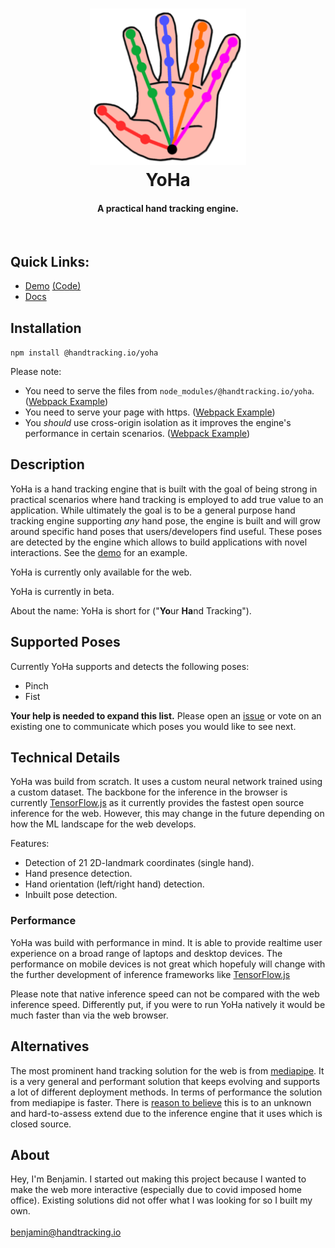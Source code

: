<h1 align="center">
  <img src="./logo.png" alt="YoHa" height="250px">
  <br>
  YoHa 
  <br>
</h1>
<h4 align="center">A practical hand tracking engine. </h4>
<br>

<h2>
  Quick Links:
</h2>
<ul>
  <li><a href="https://handtracking-io.github.io/yoha">Demo</a> <a href="./tree/master/src/demos/draw/entry.ts">(Code)</a></li>
  <li><a href="./tree/master/docs">Docs</a></li>
</ul>

<h2>Installation</h2>

`npm install @handtracking.io/yoha`

Please note:

- You need to serve the files from `node_modules/@handtracking.io/yoha`. (<a href="https://github.com/handtracking-io/yoha/blob/572a9d7612c099c34d1a0830dd5710eaf3adb29c/webpack.config.js#L47">Webpack Example</a>)
- You need to serve your page with https. (<a href="https://github.com/handtracking-io/yoha/blob/572a9d7612c099c34d1a0830dd5710eaf3adb29c/webpack.config.js#L19">Webpack Example</a>)
- You <i>should</i> use cross-origin isolation as it improves the engine's performance in certain scenarios. (<a href="https://github.com/handtracking-io/yoha/blob/572a9d7612c099c34d1a0830dd5710eaf3adb29c/webpack.config.js#L15">Webpack Example</a>)

<h2>Description</h2>

YoHa is a hand tracking engine that is built with the goal of being strong
in practical scenarios where hand tracking is employed to add true value to
an application. While ultimately the goal is to be a general purpose hand
tracking engine supporting <i>any</i> hand pose, the engine is built and will grow
around specific hand poses that users/developers find useful. These poses are detected by the engine which allows
to build applications with novel interactions. See the <a href="https://handtracking-io.github.io/yoha">demo</a>
for an example.

YoHa is currently only available for the web.

YoHa is currently in beta.

About the name: YoHa is short for ("<b>Yo</b>ur <b>Ha</b>nd Tracking").

<h2>Supported Poses</h2>

Currently YoHa supports and detects the following poses:

<ul>
  <li>Pinch</li>
  <li>Fist</li>
</ul>

<b>Your help is needed to expand this list.</b>
Please open an <a href="./issues">issue</a> or vote on an existing one to
communicate which poses you would like to see next.

<h2>Technical Details</h2>

YoHa was build from scratch. It uses a custom neural
network trained using a custom dataset. The backbone for the
inference in the browser is currently <a
target="blank" href="https://github.com/tensorflow/tfjs">TensorFlow.js</a> as
it currently provides the fastest open source inference for the web. However,
this may change in the future depending on how the ML landscape for the web
develops.

Features:
<ul>
  <li>Detection of 21 2D-landmark coordinates (single hand).</li>
  <li>Hand presence detection.</li>
  <li>Hand orientation (left/right hand) detection.</li>
  <li>Inbuilt pose detection.</li>
</ul>

<h3>Performance</h3>

YoHa was build with performance in mind. It is able to provide realtime user
experience on a broad range of laptops and desktop devices. The performance
on mobile devices is not great which hopefuly will change with the further
development of inference frameworks like 
<a target="blank" href="https://github.com/tensorflow/tfjs">TensorFlow.js</a>

Please note that native inference speed can not be compared
with the web inference speed. Differently put, if you were to 
run YoHa natively it would be much faster than via the web
browser.

<h2>Alternatives</h2>

The most prominent hand tracking solution for the web is from <a
target="blank" href="https://github.com/google/mediapipe">mediapipe</a>. It
is a very general and performant solution that keeps evolving and
supports a lot of different deployment methods. In terms of performance the
solution from mediapipe is faster. 
There is <a target="blank" href="https://blog.tensorflow.org/2021/05/high-fidelity-pose-tracking-with-mediapipe-blazepose-and-tfjs.html">reason to believe</a>
this is to an unknown and hard-to-assess extend due to the inference engine that it uses which is closed
source. 

<h2>About</h2>

Hey, I'm Benjamin. I started out making this project because I wanted to make
the web more interactive (especially due to covid imposed home office). Existing
solutions did not offer what I was looking for so I built my own.
<br>
<br>
<a href="mailto:benjamin@handtracking.io">benjamin@handtracking.io</a>

